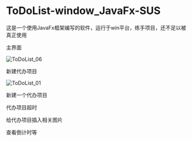 # ToDoList-window_JavaFx-SUS
这是一个使用JavaFx框架编写的软件，运行于win平台，练手项目，还不足以被真正使用

主界面

![ToDoList_06](https://user-images.githubusercontent.com/79641956/117850720-26d2ae00-b2b8-11eb-995a-39eee2d33500.png)

新建代办项目

![ToDoList_01](https://user-images.githubusercontent.com/79641956/117850746-32be7000-b2b8-11eb-82ef-a50b841f2669.png)


新建一个代办项目



代办项目超时


给代办项目插入相关图片


查看倒计时等

